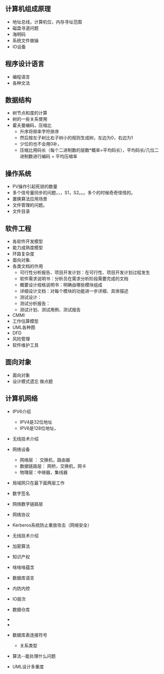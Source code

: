 
## 计算机组成原理
- 地址总线，计算机位，内存寻址范围
- 磁盘寻道问题
- 海明码
- 系统文件做操
- IO设备

## 程序设计语言
- 编程语言
- 各种文法

## 数据结构
- 树节点和度的计算
- 树的一些关系使用
- 霍夫曼编码，压缩比
  - 升序将频率字符排序
  - 然后按左子树比右子树小的规则生成树，左边为0，右边为1
  - 少位的也不会用0补，
  - 压缩比用码长（每个二进制数的层数*概率=平均码长），平均码长/几位二进制数进行编码 = 平均压缩率

## 操作系统

- PV操作引起死锁的数量
- 多个信号量同步的问题，，，S1，S2。。。多个的时候奇奇怪怪的。
- 置换算法应用场景
- 文件管理的问题。
- 文件目录


## 软件工程
- 各软件开发模型
- 能力成熟度模型
- 环路复杂度
- 面向对象.
- 各类文档的作用
  - 可行性分析报告、项目开发计划：在可行性、项目开发计划过程发生
  - 软件需求说明书：分析员在需求分析阶段需要完成的文档
  - 概要设计规格说明书：明确由哪些模块组成
  - 详细设计文档：对每个模块的功能进一步详细、具体描述
  - 测试设计：
  - 测试分析报告：
  - 测试计划、测试用例、测试报告
- CMMI
- 工作估算模型
- UML各种图
- DFD
- 风险管理
- 软件维护工具

## 面向对象
- 面向对象
- 设计模式遗忘 做点题




## 计算机网络
- IPV6介绍
  - IPV4是32位地址
  - IPV6是128位地址，
- 无线技术介绍
- 网络设备 
  - 网络层 ： 交换机，路由器
  - 数据链路层： 网桥，交换机，网卡
  - 物理层：中继器，集线器
- 局域网只在最下面两层工作
- 数字签名
- 网络数字链路层
- 网络协议
- Kerberos系统防止重放攻击（网络安全）
- 无线技术介绍
- 加密算法



- 知识产权






- 啥啥啥蕴含
- 数据库语言
- 内防内控
- IO层次
- 数据仓库
- 
- 
- 数据库表连接符号
  - 关系类型
- 算法--能处理什么问题

- UML设计多重度
